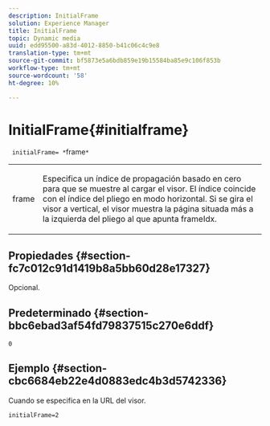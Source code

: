 ```yaml
---
description: InitialFrame
solution: Experience Manager
title: InitialFrame
topic: Dynamic media
uuid: edd95500-a83d-4012-8850-b41c06c4c9e8
translation-type: tm+mt
source-git-commit: bf5873e5a6bdb859e19b15584ba85e9c106f853b
workflow-type: tm+mt
source-wordcount: '58'
ht-degree: 10%

---
```



# InitialFrame{#initialframe}

` initialFrame= *`frame`*`

<table id="table_06B5F795889E402FB6BCEA4D882E1422"> 
 <tbody> 
  <tr> 
   <td colname="col1"> <p> <span class="codeph"><span class="varname"> frame</span></span> </p> </td> 
   <td colname="col2"> <p> Especifica un índice de propagación basado en cero para que se muestre al cargar el visor. El índice coincide con el índice del pliego en modo horizontal. Si se gira el visor a vertical, el visor muestra la página situada más a la izquierda del pliego al que apunta <span class="codeph"> frameIdx</span>. </p> </td> 
  </tr> 
 </tbody> 
</table>

## Propiedades {#section-fc7c012c91d1419b8a5bb60d28e17327}

Opcional.

## Predeterminado {#section-bbc6ebad3af54fd79837515c270e6ddf}

`0`

## Ejemplo {#section-cbc6684eb22e4d0883edc4b3d5742336}

Cuando se especifica en la URL del visor.

```
initialFrame=2
```

